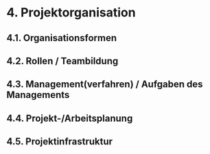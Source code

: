 # 4. Projektorganisation
## 4.1. Organisationsformen
## 4.2. Rollen / Teambildung
## 4.3. Management(verfahren) / Aufgaben des Managements
## 4.4. Projekt-/Arbeitsplanung
## 4.5. Projektinfrastruktur

